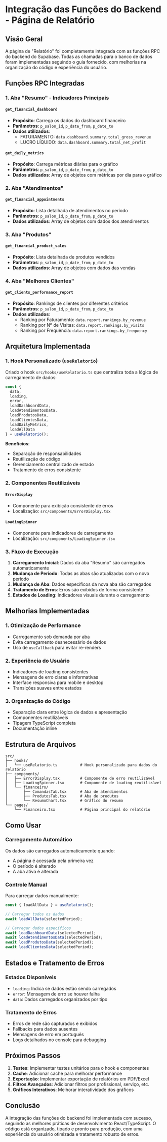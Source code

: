 # Integração das Funções do Backend - Página de Relatório

## Visão Geral

A página de "Relatório" foi completamente integrada com as funções RPC do backend do Supabase. Todas as chamadas para o banco de dados foram implementadas seguindo o guia fornecido, com melhorias na organização do código e experiência do usuário.

## Funções RPC Integradas

### 1. Aba "Resumo" - Indicadores Principais

#### `get_financial_dashboard`
- **Propósito**: Carrega os dados do dashboard financeiro
- **Parâmetros**: `p_salon_id`, `p_date_from`, `p_date_to`
- **Dados utilizados**:
  - FATURAMENTO: `data.dashboard.summary.total_gross_revenue`
  - LUCRO LÍQUIDO: `data.dashboard.summary.total_net_profit`

#### `get_daily_metrics`
- **Propósito**: Carrega métricas diárias para o gráfico
- **Parâmetros**: `p_salon_id`, `p_date_from`, `p_date_to`
- **Dados utilizados**: Array de objetos com métricas por dia para o gráfico

### 2. Aba "Atendimentos"

#### `get_financial_appointments`
- **Propósito**: Lista detalhada de atendimentos no período
- **Parâmetros**: `p_salon_id`, `p_date_from`, `p_date_to`
- **Dados utilizados**: Array de objetos com dados dos atendimentos

### 3. Aba "Produtos"

#### `get_financial_product_sales`
- **Propósito**: Lista detalhada de produtos vendidos
- **Parâmetros**: `p_salon_id`, `p_date_from`, `p_date_to`
- **Dados utilizados**: Array de objetos com dados das vendas

### 4. Aba "Melhores Clientes"

#### `get_clients_performance_report`
- **Propósito**: Rankings de clientes por diferentes critérios
- **Parâmetros**: `p_salon_id`, `p_date_from`, `p_date_to`
- **Dados utilizados**:
  - Ranking por Faturamento: `data.report.rankings.by_revenue`
  - Ranking por Nº de Visitas: `data.report.rankings.by_visits`
  - Ranking por Frequência: `data.report.rankings.by_frequency`

## Arquitetura Implementada

### 1. Hook Personalizado (`useRelatorio`)

Criado o hook `src/hooks/useRelatorio.ts` que centraliza toda a lógica de carregamento de dados:

```typescript
const { 
  data, 
  loading, 
  error, 
  loadDashboardData, 
  loadAtendimentosData, 
  loadProdutosData, 
  loadClientesData, 
  loadDailyMetrics,
  loadAllData 
} = useRelatorio();
```

**Benefícios**:
- Separação de responsabilidades
- Reutilização de código
- Gerenciamento centralizado de estado
- Tratamento de erros consistente

### 2. Componentes Reutilizáveis

#### `ErrorDisplay`
- Componente para exibição consistente de erros
- Localização: `src/components/ErrorDisplay.tsx`

#### `LoadingSpinner`
- Componente para indicadores de carregamento
- Localização: `src/components/LoadingSpinner.tsx`

### 3. Fluxo de Execução

1. **Carregamento Inicial**: Dados da aba "Resumo" são carregados automaticamente
2. **Mudança de Período**: Todas as abas são atualizadas com o novo período
3. **Mudança de Aba**: Dados específicos da nova aba são carregados
4. **Tratamento de Erros**: Erros são exibidos de forma consistente
5. **Estados de Loading**: Indicadores visuais durante o carregamento

## Melhorias Implementadas

### 1. Otimização de Performance
- Carregamento sob demanda por aba
- Evita carregamento desnecessário de dados
- Uso de `useCallback` para evitar re-renders

### 2. Experiência do Usuário
- Indicadores de loading consistentes
- Mensagens de erro claras e informativas
- Interface responsiva para mobile e desktop
- Transições suaves entre estados

### 3. Organização do Código
- Separação clara entre lógica de dados e apresentação
- Componentes reutilizáveis
- Tipagem TypeScript completa
- Documentação inline

## Estrutura de Arquivos

```
src/
├── hooks/
│   └── useRelatorio.ts          # Hook personalizado para dados do relatório
├── components/
│   ├── ErrorDisplay.tsx         # Componente de erro reutilizável
│   ├── LoadingSpinner.tsx       # Componente de loading reutilizável
│   └── financeiro/
│       ├── ComandasTab.tsx      # Aba de atendimentos
│       ├── ProdutosTab.tsx      # Aba de produtos
│       └── ResumoChart.tsx      # Gráfico do resumo
└── pages/
    └── Financeiro.tsx           # Página principal do relatório
```

## Como Usar

### Carregamento Automático
Os dados são carregados automaticamente quando:
- A página é acessada pela primeira vez
- O período é alterado
- A aba ativa é alterada

### Controle Manual
Para carregar dados manualmente:

```typescript
const { loadAllData } = useRelatorio();

// Carregar todos os dados
await loadAllData(selectedPeriod);

// Carregar dados específicos
await loadDashboardData(selectedPeriod);
await loadAtendimentosData(selectedPeriod);
await loadProdutosData(selectedPeriod);
await loadClientesData(selectedPeriod);
```

## Estados e Tratamento de Erros

### Estados Disponíveis
- `loading`: Indica se dados estão sendo carregados
- `error`: Mensagem de erro se houver falha
- `data`: Dados carregados organizados por tipo

### Tratamento de Erros
- Erros de rede são capturados e exibidos
- Fallbacks para dados ausentes
- Mensagens de erro em português
- Logs detalhados no console para debugging

## Próximos Passos

1. **Testes**: Implementar testes unitários para o hook e componentes
2. **Cache**: Adicionar cache para melhorar performance
3. **Exportação**: Implementar exportação de relatórios em PDF/Excel
4. **Filtros Avançados**: Adicionar filtros por profissional, serviço, etc.
5. **Gráficos Interativos**: Melhorar interatividade dos gráficos

## Conclusão

A integração das funções do backend foi implementada com sucesso, seguindo as melhores práticas de desenvolvimento React/TypeScript. O código está organizado, tipado e pronto para produção, com uma experiência do usuário otimizada e tratamento robusto de erros. 